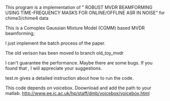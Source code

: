 This program is a implementation of " ROBUST MVDR BEAMFORMING USING TIME-FREQUENCY MASKS FOR ONLINE/OFFLINE ASR IN NOISE" for chime3/chime4 data

This is a Comoplex Gaussian Mixture Model (CGMM) based MVDR beamforming;

I just implement the batch process of the paper.

The old verison has been moved to branch old_toy_mvdr

I can't guarantee the performance. Maybe there are some bugs. If you found that , I wiil appreciate your suggestions. 

test.m gives a detailed instruction about how to run the code. 

This code depends on voicebox. Doownload and add the path to your matlab. 
http://www.ee.ic.ac.uk/hp/staff/dmb/voicebox/voicebox.html
